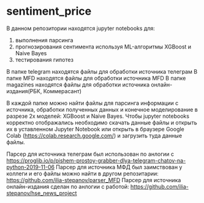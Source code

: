 # sentiment_price
В данном репозитории находятся jupyter notebooks для: 
1) выполнения парсинга
2) прогнозирования сентимента используя ML-алгоритмы XGBoost и Naive Bayes
3) тестирования гипотез

В папке telegram находятся файлы для обработки источника телеграм
В папке MFD находятся файлы для обработки источника MFD
В папке magazines находятся файлы для обработки источника онлайн-издания(РБК, Коммерасант)

В каждой папке можно найти файлы для парсинга информации с источника, обработки полученных данных и конечное моделирование в разрезе 2х моделей: XGBoost и Naive Bayes.
Чтобы jupyter notebooks корректно отображались необходимо скачать данные файлы и открыть их в уставленном Jupyter Notebook или открыть в браузере Google Colab (https://colab.research.google.com/) и загрузить туда данные файлы.

Парсер для источника телеграм был использован по анлогии с https://proglib.io/p/pishem-prostoy-grabber-dlya-telegram-chatov-na-python-2019-11-06
Парсер для источника МФД был заимствован у коллеги и его файлы можно найти в другом репозитарии: https://github.com/ilia-stepanov/parser_MFD
Парсер для источника онлайн-издания сделан по анлогии с работой: https://github.com/ilia-stepanov/hse_news_project
